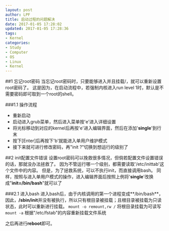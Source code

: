 ```yaml
---
layout: post
author: LPF
title: 启动过程的问题解决
date: 2017-01-05 17:28:02
updated: 2017-01-05 17:28:36
tags:
- Kernel
categories:
- Study
- Computer
- OS
- Linux
- Kernel
---
```

##1 忘记root密码
当忘记root密码时，只要能够进入并且挂载/，就可以重新设置root密码了。
这是因为，在启动流程中，若强制内核进入run level 1时，默认是不需要密码即可取到一个root的shell。

###1.1 操作流程
* 重新启动
* 启动进入grub菜单，然后进入菜单按'e'进入详细设置
* 将光标移动到对应的kernel后再按'e'进入编辑界面，然后在添加'**single**'到行末
* 按下[Enter]后再按下'b'就能进入单用户维护模式
* 接下来就可进行修改密码，再"init ?"切换到想运行的级别了

##2 init配置文件错误
设置root密码可以挽救很多情况，但倘若配置文件设置错误的话，那就没办法拯救了。
因为不管运行哪一个级别，都需要读取'/etc/inittab'这个文件中的内容。
但是，为了拯救系统，可以不执行init，而直接调用bash。
同样，按照与进入单用户模式的操作，进入编辑界面后按照上例将'**single**'改换成"**init=/bin/bash**"就可以了

###2.1 进入bash
进入bash后，由于内核调用的第一个进程变成**/bin/bash**，因此，**/sbin/init**并没有被执行，所以只有根目录被挂载；且根目录被挂载为只读状态，此时可以重新进行挂载。
`mount -o remount,rw /` 将根目录挂载为可读写
`mount -a` 根据"/etc/fstab"的内容重新挂载文件系统

之后再进行**reboot**即可。
